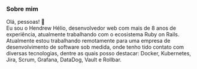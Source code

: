 ### Sobre mim

Olá, pessoas! 👋<br>
Eu sou o Hendrew Hélio, desenvolvedor web com mais de 8 anos de experiência, atualmente trabalhando com o ecosistema Ruby on Rails.
Atualmente estou trabalhando remotamente para uma empresa de desenvolvimento de software sob medida, onde tenho tido contato com diversas tecnologias, dentre as quais posso destacar: Docker, Kubernetes, Jira, Scrum, Grafana, DataDog, Vault e Rollbar.

<!--
**Hendrew/hendrew** is a ✨ _special_ ✨ repository because its `README.md` (this file) appears on your GitHub profile.

Here are some ideas to get you started:

- 🔭 I’m currently working on ...
- 🌱 I’m currently learning ...
- 👯 I’m looking to collaborate on ...
- 🤔 I’m looking for help with ...
- 💬 Ask me about ...
- 📫 How to reach me: ...
- 😄 Pronouns: ...
- ⚡ Fun fact: ...
-->
